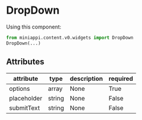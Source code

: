 
# DropDown


Using this component:

```python
from miniappi.content.v0.widgets import DropDown
DropDown(...)
```
## Attributes

| attribute  | type      | description | required |
|------------|-----------|-------------|----------|
| options | array | None | True |
| placeholder | string | None | False |
| submitText | string | None | False |

